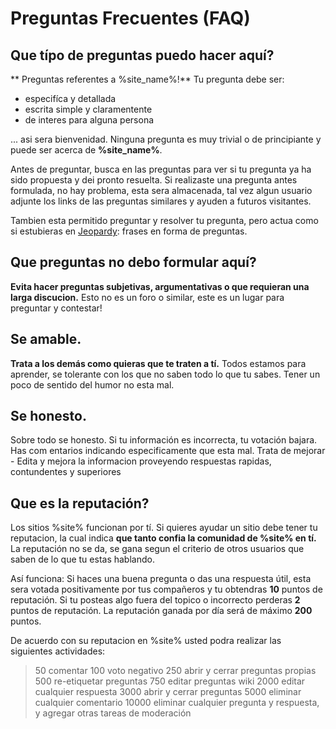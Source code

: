 # Preguntas Frecuentes (FAQ)

## Que típo de preguntas puedo hacer aquí?
** Preguntas referentes a %site_name%!** Tu pregunta debe ser:

* especifíca y detallada
* escrita simple y claramentente
* de interes para alguna persona

... asi sera bienvenidad. Ninguna pregunta es muy trivial o de principiante y puede ser acerca de  **%site_name%**.


Antes de preguntar, busca en las preguntas para ver si tu pregunta ya ha sido propuesta y dei pronto resuelta. Si realizaste una pregunta antes formulada, no hay problema, esta sera almacenada, tal vez algun usuario adjunte los links de las preguntas similares y ayuden a futuros visitantes.

Tambien esta permitido preguntar y resolver tu pregunta, pero actua como si estubieras en [Jeopardy](http://es.wikipedia.org/wiki/Jeopardy "Jeopardy"): frases en forma de preguntas.

## Que preguntas no debo formular aquí?
**Evita hacer preguntas subjetivas, argumentativas o que requieran una larga discucion.** Esto no es un foro o similar, este es un lugar para preguntar y contestar!

## Se amable.
**Trata a los demás como quieras que te traten a tí.** Todos estamos para aprender, se tolerante con los que no saben todo lo que tu sabes. Tener un poco de sentido del humor no esta mal.

## Se honesto.
Sobre todo se honesto. Si tu información es incorrecta, tu votación bajara. Has com entarios indicando especificamente que esta mal. Trata de mejorar - Edita y mejora la informacion proveyendo respuestas rapidas, contundentes y superiores

## Que es la reputación?
Los sitios %site% funcionan por tí. Si quieres ayudar un sitio debe tener tu reputacion, la cual indica **que tanto confia la comunidad de %site% en tí.** La reputación no se da, se gana segun el criterio de otros usuarios que saben de lo que tu estas hablando.

Así funciona: Si haces una buena pregunta o das una respuesta útil, esta sera votada positivamente por tus compañeros y tu obtendras **10** puntos de reputación. Si tu posteas algo fuera del topico o incorrecto perderas  **2** puntos de reputación. La reputación ganada por día será de máximo **200** puntos.

De acuerdo con su reputacion en %site% usted podra realizar las siguientes actividades:

> 50  comentar
> 100 voto negativo
> 250 abrir y cerrar preguntas propias
> 500 re-etiquetar preguntas
> 750 editar preguntas wiki
> 2000  editar cualquier respuesta
> 3000  abrir y cerrar preguntas
> 5000  eliminar cualquier comentario
> 10000 eliminar cualquier pregunta y respuesta, y agregar otras tareas de moderación

